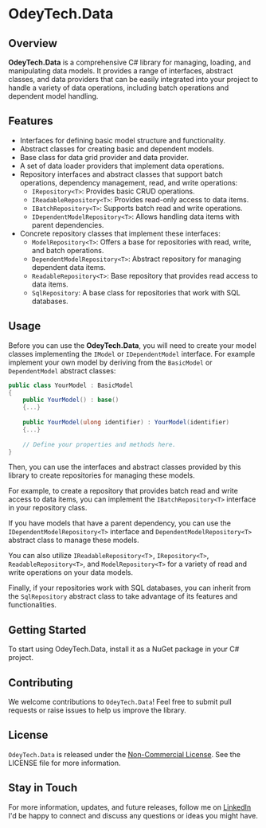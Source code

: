 # OdeyTech.Data

## Overview
**OdeyTech.Data** is a comprehensive C# library for managing, loading, and manipulating data models. It provides a range of interfaces, abstract classes, and data providers that can be easily integrated into your project to handle a variety of data operations, including batch operations and dependent model handling.

## Features

- Interfaces for defining basic model structure and functionality.
- Abstract classes for creating basic and dependent models.
- Base class for data grid provider and data provider.
- A set of data loader providers that implement data operations.
- Repository interfaces and abstract classes that support batch operations, dependency management, read, and write operations:
    - `IRepository<T>`: Provides basic CRUD operations.
    - `IReadableRepository<T>`: Provides read-only access to data items.
    - `IBatchRepository<T>`: Supports batch read and write operations.
    - `IDependentModelRepository<T>`: Allows handling data items with parent dependencies.
- Concrete repository classes that implement these interfaces:
    - `ModelRepository<T>`: Offers a base for repositories with read, write, and batch operations.
    - `DependentModelRepository<T>`: Abstract repository for managing dependent data items.
    - `ReadableRepository<T>`: Base repository that provides read access to data items.
    - `SqlRepository`: A base class for repositories that work with SQL databases.

## Usage

Before you can use the **OdeyTech.Data**, you will need to create your model classes implementing the `IModel` or `IDependentModel` interface. For example implement your own model by deriving from the `BasicModel` or `DependentModel` abstract classes:
~~~csharp
public class YourModel : BasicModel
{
    public YourModel() : base()
    {...}
    
    public YourModel(ulong identifier) : YourModel(identifier)
    {...}
    
    // Define your properties and methods here.
}
~~~

Then, you can use the interfaces and abstract classes provided by this library to create repositories for managing these models.

For example, to create a repository that provides batch read and write access to data items, you can implement the `IBatchRepository<T>` interface in your repository class.

If you have models that have a parent dependency, you can use the `IDependentModelRepository<T>` interface and `DependentModelRepository<T>` abstract class to manage these models.

You can also utilize `IReadableRepository<T`>, `IRepository<T>`, `ReadableRepository<T>`, and `ModelRepository<T>` for a variety of read and write operations on your data models.

Finally, if your repositories work with SQL databases, you can inherit from the `SqlRepository` abstract class to take advantage of its features and functionalities.

## Getting Started
To start using OdeyTech.Data, install it as a NuGet package in your C# project.

## Contributing
We welcome contributions to `OdeyTech.Data`! Feel free to submit pull requests or raise issues to help us improve the library.

## License
`OdeyTech.Data` is released under the [Non-Commercial License][LICENSE]. See the LICENSE file for more information.

## Stay in Touch
For more information, updates, and future releases, follow me on [LinkedIn][LIn] I'd be happy to connect and discuss any questions or ideas you might have.

[//]: #
   [LIn]: <https://www.linkedin.com/in/anodeychuk/>
   [LICENSE]: <https://github.com/anodeychuk/OdeyTech.Data/blob/main/LICENSE>